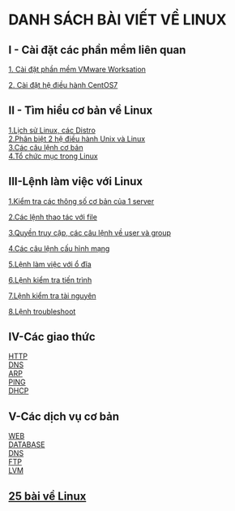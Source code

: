# DANH SÁCH BÀI VIẾT VỀ LINUX
<a name="I - Cài đặt các phần mềm liên quan"></a>  
## **I - Cài đặt các phần mềm liên quan**
[1. Cài đặt phần mềm VMware Worksation](other/Cai-dat-VMware.md)  

[2. Cài đặt hệ điều hành CentOS7](other/Cai-dat-CentOS7.md)  

<a name="II - Tìm hiểu cơ bản về Linux"></a>  
## **II - Tìm hiểu cơ bản về Linux**  
[1.Lịch sử Linux, các Distro](docs/Co-ban/1.So-luoc-linux-cac-distro-linux.md)    
[2.Phân biệt 2 hệ điều hành Unix và Linux](docs/Co-ban/2.Phan-biet-unix-linux.md)  
[3.Các câu lệnh cơ bản](docs/25-bai-linux/1_basiccommands.md)  
[4.Tổ chức mục trong Linux](docs/25-bai-linux/3_filesystem.md)  
 

<a name="III-Lệnh làm việc với Linux"></a>  
## **III-Lệnh làm việc với Linux**  
[1.Kiểm tra các thông số cơ bản của 1 server](docs/Co-ban/1.Kiem-tra-cac-thong-so-co-ban.md)

[2.Các lệnh thao tác với file](docs/25-bai-linux/2_workingwithfiles.md)  

[3.Quyền truy cập, các câu lệnh về user và group](docs/25-bai-linux/4_file_permission.md)  

[4.Các câu lệnh cấu hình mạng](docs/Co-ban/3.Cac-lenh-ve-IP.md)   

[5.Lệnh làm việc với ổ đĩa](docs/Co-ban/4.Lenh-lam-viec-voi-o-dia.md)  

[6.Lệnh kiểm tra tiến trình](docs/Co-ban/6.Lenh-kiem-tra-tien-trinh.md)  

[7.Lệnh kiểm tra tài nguyên](docs/Co-ban/7.Lenh-kiem-tra-tai-nguyen.md)  

[8.Lệnh troubleshoot](docs/Co-ban/8.Lenh-troubleshoot.md)  

<a name="IV-Các giao thức"></a>
## **IV-Các giao thức**  
[HTTP](docs/Cac-giao-thuc/HTTP.md)  
[DNS](docs/Cac-giao-thuc/DNS.md)  
[ARP](docs/Cac-giao-thuc/ARP.md)  
[PING](docs/Cac-giao-thuc/PING.md)  
[DHCP](docs/Cac-giao-thuc/DHCP.md)  



<a name="V-Các dịch vụ cơ bản"></a>  
## **V-Các dịch vụ cơ bản**   
[WEB](docs/Cac-dich-vu-co-ban/WEB.md)  
[DATABASE](docs/Cac-dich-vu-co-ban/DATABASE.md)  
[DNS](docs/Cac-dich-vu-co-ban/DNS.md)  
[FTP](docs/Cac-dich-vu-co-ban/FTP.md)  
[LVM](docs/Cac-dich-vu-co-ban/LVM.md)  

## [25 bài về Linux](Linux\docs\25-bai-linux)





